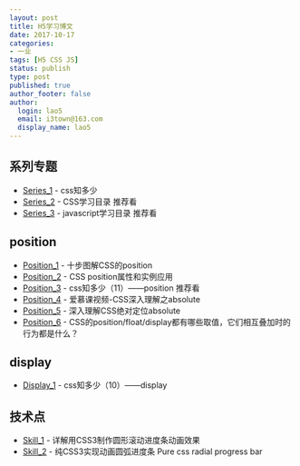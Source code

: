 ```yaml
---
layout: post
title: H5学习博文
date: 2017-10-17
categories:
- 一业
tags: [H5 CSS JS]
status: publish
type: post
published: true
author_footer: false
author:
  login: lao5
  email: i3town@163.com
  display_name: lao5
---
```


## 系列专题
* [Series_1][] - css知多少
* [Series_2][] - CSS学习目录 推荐看
* [Series_3][] - javascript学习目录 推荐看


## position
* [Position_1][] - 十步图解CSS的position
* [Position_2][] - CSS position属性和实例应用
* [Position_3][] - css知多少（11）——position 推荐看
* [Position_4][] - 爱慕课视频-CSS深入理解之absolute
* [Position_5][] - 深入理解CSS绝对定位absolute
* [Position_6][] - CSS的position/float/display都有哪些取值，它们相互叠加时的行为都是什么？

## display
* [Display_1][] - css知多少（10）——display

## 技术点
* [Skill_1][] - 详解用CSS3制作圆形滚动进度条动画效果
* [Skill_2][] - 纯CSS3实现动画圆弧进度条 Pure css radial progress bar


[Series_1]: http://www.cnblogs.com/wangfupeng1988/tag/css%E7%9F%A5%E5%A4%9A%E5%B0%91/
[Series_2]: http://www.cnblogs.com/xiaohuochai/p/5249139.html
[Series_3]: http://www.cnblogs.com/xiaohuochai/p/5613593.html

[Position_1]: http://blog.jobbole.com/49320/
[Position_2]: http://www.cnblogs.com/bokin/archive/2012/12/14/2816864.html
[Position_3]: http://www.cnblogs.com/wangfupeng1988/p/4322680.html
[Position_4]: http://www.imooc.com/learn/192
[Position_5]: http://www.cnblogs.com/xiaohuochai/p/5312917.html
[Position_6]: http://blog.csdn.net/pxzsl/article/details/47156181

[Display_1]: http://www.cnblogs.com/wangfupeng1988/p/4317153.html

[Skill_1]: http://www.cnblogs.com/jr1993/p/4677921.html
[Skill_2]: http://rainyin.com/361.html
